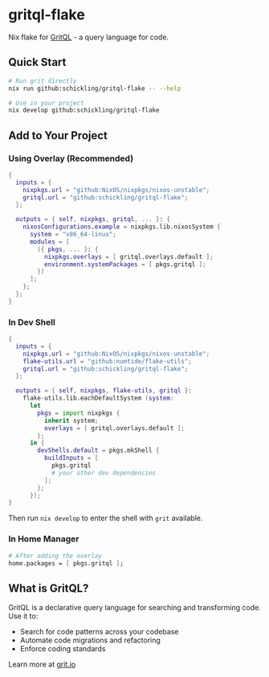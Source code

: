 # gritql-flake

Nix flake for [GritQL](https://github.com/getgrit/gritql) - a query language for code.

## Quick Start

```bash
# Run grit directly
nix run github:schickling/gritql-flake -- --help

# Use in your project
nix develop github:schickling/gritql-flake
```

## Add to Your Project

### Using Overlay (Recommended)

```nix
{
  inputs = {
    nixpkgs.url = "github:NixOS/nixpkgs/nixos-unstable";
    gritql.url = "github:schickling/gritql-flake";
  };

  outputs = { self, nixpkgs, gritql, ... }: {
    nixosConfigurations.example = nixpkgs.lib.nixosSystem {
      system = "x86_64-linux";
      modules = [
        ({ pkgs, ... }: {
          nixpkgs.overlays = [ gritql.overlays.default ];
          environment.systemPackages = [ pkgs.gritql ];
        })
      ];
    };
  };
}
```

### In Dev Shell

```nix
{
  inputs = {
    nixpkgs.url = "github:NixOS/nixpkgs/nixos-unstable";
    flake-utils.url = "github:numtide/flake-utils";
    gritql.url = "github:schickling/gritql-flake";
  };

  outputs = { self, nixpkgs, flake-utils, gritql }:
    flake-utils.lib.eachDefaultSystem (system:
      let
        pkgs = import nixpkgs {
          inherit system;
          overlays = [ gritql.overlays.default ];
        };
      in {
        devShells.default = pkgs.mkShell {
          buildInputs = [ 
            pkgs.gritql
            # your other dev dependencies
          ];
        };
      });
}
```

Then run `nix develop` to enter the shell with `grit` available.

### In Home Manager

```nix
# After adding the overlay
home.packages = [ pkgs.gritql ];
```

## What is GritQL?

GritQL is a declarative query language for searching and transforming code. Use it to:
- Search for code patterns across your codebase
- Automate code migrations and refactoring
- Enforce coding standards

Learn more at [grit.io](https://grit.io)